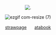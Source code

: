 <p align="center"

![.](https://komarev.com/ghpvc/?username=itarinn&color=507987&label=people)

<p align="center"


![ezgif com-resize (7)](https://github.com/user-attachments/assets/2dbc159a-d08d-477d-83c7-8666d683da0d)


<p align="center"

[strawpage](https://angelshots.straw.page)ㅤㅤ[atabook](https://5pawn.atabook.org)

</p
